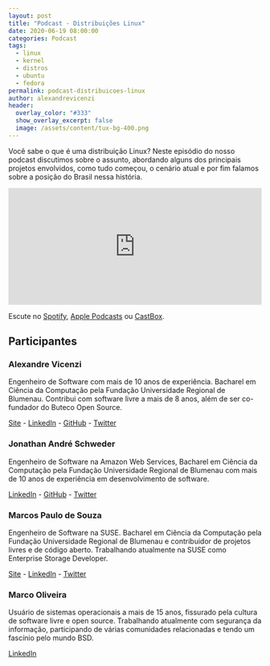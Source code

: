 ```yaml
---
layout: post
title: "Podcast - Distribuições Linux"
date: 2020-06-19 08:00:00
categories: Podcast
tags:
  - linux
  - kernel
  - distros
  - ubuntu
  - fedora
permalink: podcast-distribuicoes-linux
author: alexandrevicenzi
header:
  overlay_color: "#333"
  show_overlay_excerpt: false
  image: /assets/content/tux-bg-400.png
---
```


Você sabe o que é uma distribuição Linux? Neste episódio do nosso podcast discutimos sobre o assunto, abordando alguns dos principais projetos envolvidos, como tudo começou, o cenário atual e por fim falamos sobre a posição do Brasil nessa história.

<iframe src="https://open.spotify.com/embed-podcast/episode/31sDACbWGSUMaRDLXpX8EY" width="100%" height="232" frameborder="0" allowtransparency="true" allow="encrypted-media"></iframe>

Escute no [Spotify](https://open.spotify.com/episode/31sDACbWGSUMaRDLXpX8EY?t=0), [Apple Podcasts](https://podcasts.apple.com/us/podcast/distribui%C3%A7%C3%B5es-linux/id1516200950?i=1000478604745) ou [CastBox](https://castbox.fm/episode/Distribui%C3%A7%C3%B5es-Linux-id2881355-id276878291?country=br).

## Participantes

### Alexandre Vicenzi

Engenheiro de Software com mais de 10 anos de experiência. Bacharel em Ciência da Computação pela Fundação Universidade Regional de Blumenau. Contribui com software livre a mais de 8 anos, além de ser co-fundador do Buteco Open Source.

[Site](https://www.alexandrevicenzi.com/) - [LinkedIn](https://linkedin.com/in/alexandrevicenzi) - [GitHub](https://github.com/alexandrevicenzi) - [Twitter](https://twitter.com/alxvicenzi)

### Jonathan André Schweder

Engenheiro de Software na Amazon Web Services, Bacharel em Ciência da Computação pela Fundação Universidade Regional de Blumenau com mais de 10 anos de experiência em desenvolvimento de software.

[LinkedIn](https://linkedin.com/in/jaswdr) - [GitHub](https://github.com/jaswdr) - [Twitter](https://twitter.com/jaswdr)

### Marcos Paulo de Souza

Engenheiro de Software na SUSE. Bacharel em Ciência da Computação pela Fundação Universidade Regional de Blumenau e contribuidor de projetos livres e de código aberto. Trabalhando atualmente na SUSE como Enterprise Storage Developer.

[Site](http://mpdesouza.com/) - [LinkedIn](https://linkedin.com/in/marcospsouza) - [Twitter](https://twitter.com/marcosps)

### Marco Oliveira

Usuário de sistemas operacionais a mais de 15 anos, fissurado pela cultura de software livre e open source. Trabalhando atualmente com segurança da informação, participando de várias comunidades relacionadas e tendo um fascínio pelo mundo BSD.

[LinkedIn](https://br.linkedin.com/in/marco-carvalho-de-oliveira-86a52178)
